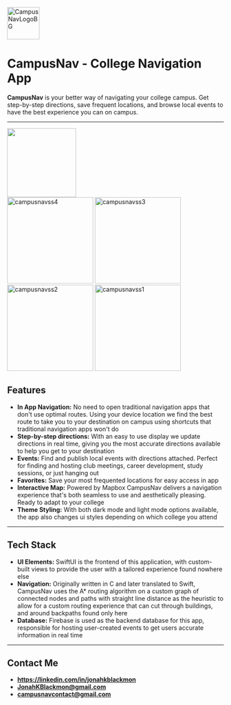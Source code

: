 <img width="75" height="75" alt="CampusNavLogoBG" src="https://github.com/user-attachments/assets/c0105c03-3e83-4a66-ac74-d5e6f1872288" />

# CampusNav - College Navigation App

**CampusNav** is your better way of navigating your college campus. Get step-by-step directions, save frequent locations, and browse local events to have the best experience you can on campus.

---

<a href="https://apps.apple.com/app/id6749721607">
  <img src="https://developer.apple.com/assets/elements/badges/download-on-the-app-store.svg" width="160"/>
</a>

<div align="left">
  <img width="200" alt="campusnavss4" src="https://github.com/user-attachments/assets/fc63c2a4-b2d6-4a2c-bea2-da896b1fbf99" />
  <img width="200" alt="campusnavss3" src="https://github.com/user-attachments/assets/e71c4169-3e05-45f0-bc9f-33196af21909" />
  <img width="200" alt="campusnavss2" src="https://github.com/user-attachments/assets/e0437c62-52d3-4408-ac88-c256e5ab6c90" />
  <img width="200" alt="campusnavss1" src="https://github.com/user-attachments/assets/96b96334-f034-4028-9189-71ea6b02d4a2" />
</div>

## Features
- **In App Navigation:** No need to open traditional navigation apps that don't use optimal routes. Using your device location we find the best route to take you to your destination on campus using shortcuts that traditional navigation apps won't do
- **Step-by-step directions:** With an easy to use display we update directions in real time, giving you the most accurate directions available to help you get to your destination
- **Events:** Find and publish local events with directions attached. Perfect for finding and hosting club meetings, career development, study sessions, or just hanging out
- **Favorites:** Save your most frequented locations for easy access in app
- **Interactive Map:** Powered by Mapbox CampusNav delivers a navigation experience that's both seamless to use and aesthetically pleasing. Ready to adapt to your college
- **Theme Styling:** With both dark mode and light mode options available, the app also changes ui styles depending on which college you attend

---

## Tech Stack
- **UI Elements:** SwiftUI is the frontend of this application, with custom-built views to provide the user with a tailored experience found nowhere else
- **Navigation:** Originally written in C and later translated to Swift, CampusNav uses the A* routing algorithm on a custom graph of connected nodes and paths with straight line distance as the heuristic to allow for a custom routing experience that can cut through buildings, and around backpaths found only here
- **Database:** Firebase is used as the backend database for this app, responsible for hosting user-created events to get users accurate information in real time

---

## Contact Me
- **https://linkedin.com/in/jonahkblackmon**
- **JonahKBlackmon@gmail.com**
- **campusnavcontact@gmail.com**
